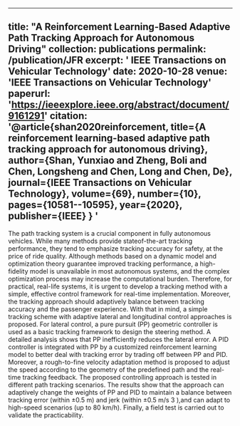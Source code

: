 
---
title: "A Reinforcement Learning-Based Adaptive Path Tracking Approach for Autonomous Driving"
collection: publications
permalink: /publication/JFR
excerpt: ' IEEE Transactions on Vehicular Technology'
date: 2020-10-28
venue: 'IEEE Transactions on Vehicular Technology'
paperurl: 'https://ieeexplore.ieee.org/abstract/document/9161291'
citation: '@article{shan2020reinforcement,
  title={A reinforcement learning-based adaptive path tracking approach for autonomous driving},
  author={Shan, Yunxiao and Zheng, Boli and Chen, Longsheng and Chen, Long and Chen, De},
  journal={IEEE Transactions on Vehicular Technology},
  volume={69},
  number={10},
  pages={10581--10595},
  year={2020},
  publisher={IEEE}
}
  '
---
The path tracking system is a crucial component in fully autonomous vehicles. While many methods provide stateof-the-art tracking performance, they tend to emphasize tracking accuracy for safety, at the price of ride quality. Although methods based on a dynamic model and optimization theory guarantee improved tracking performance, a high-fidelity model is unavailable in most autonomous systems, and the complex optimization process may increase the computational burden. Therefore, for practical, real-life systems, it is urgent to develop a tracking method with a simple, effective control framework for real-time implementation. Moreover, the tracking approach should adaptively balance between tracking accuracy and the passenger experience. With that in mind, a simple tracking scheme with adaptive lateral and longitudinal control approaches is proposed. For lateral control, a pure pursuit (PP) geometric controller is used as a basic tracking framework to design the steering method. A detailed analysis shows that PP inefficiently reduces the lateral error. A PID controller is integrated with PP by a customized reinforcement learning model to better deal with tracking error by trading off between PP and PID. Moreover, a rough-to-fine velocity adaptation method is proposed to adjust the speed according to the geometry of the predefined path and the real-time tracking feedback. The proposed controlling approach is tested in different path tracking scenarios. The results show that the approach can adaptively change the weights of PP and PID to maintain a balance between tracking error (within ±0.5 m) and jerk (within ±0.5 m/s 3 ),and can adapt to high-speed scenarios (up to 80 km/h). Finally, a field test is carried out to validate the practicability.
